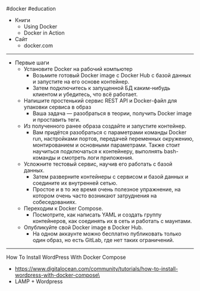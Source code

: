 #docker #education
* Книги
	* Using Docker
	* Docker in Action
* Сайт
	* docker.com

---
* Первые шаги
	* Установите Docker на рабочий компьютер
		* Возьмите готовый Docker image с Docker Hub с базой данных и запустите на его основе контейнер.
		* Затем подключитесь к запущенной БД каким-нибудь клиентом и убедитесь, что всё работает.
	* Напишите простенький сервис REST API и Docker-файл для упаковки сервиса в образ
		* Ваша задача — разобраться в теории, получить Docker image и проставить теги.
	* Из полученного ранее образа создайте и запустите контейнер.
		*  Вам придётся разобраться с параметрами команды Docker run, настройками портов, передачей переменных окружению, монтированием и основными параметрами. Также стоит научиться подключаться к контейнеру, выполнять bash-команды и смотреть логи приложения.
	* Усложните тестовый сервис, научив его работать с базой данных.
		* Затем разверните контейнеры с сервисом и базой данных и соедините их внутренней сетью.
		* Простое и в то же время очень полезное упражнение, на котором очень часто возникают затруднения на собеседованиях.
	* Переходим к Docker Compose.
		* Посмотрите, как написать YAML и создать группу контейнеров, как соединять их в сеть и работать с маунтами.
	* Опубликуйте свой Docker image в Docker Hub.
		* На одном аккаунте можно бесплатно публиковать только один образ, но есть GitLab, где нет таких ограничений.
---
How To Install WordPress With Docker Compose
* https://www.digitalocean.com/community/tutorials/how-to-install-wordpress-with-docker-compose\
* LAMP + Wordpress